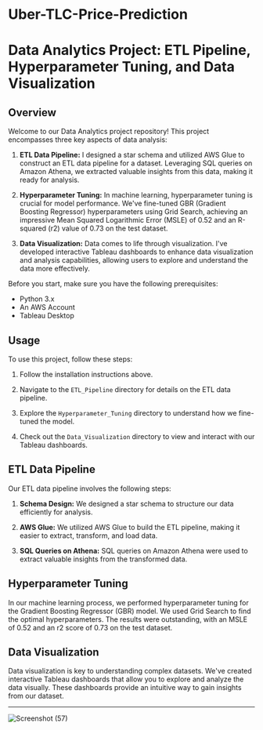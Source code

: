 # Uber-TLC-Price-Prediction

# Data Analytics Project: ETL Pipeline, Hyperparameter Tuning, and Data Visualization

## Overview

Welcome to our Data Analytics project repository! This project encompasses three key aspects of data analysis:

1. **ETL Data Pipeline:** I designed a star schema and utilized AWS Glue to construct an ETL data pipeline for a dataset. Leveraging SQL queries on Amazon Athena, we extracted valuable insights from this data, making it ready for analysis.

2. **Hyperparameter Tuning:** In machine learning, hyperparameter tuning is crucial for model performance. We've fine-tuned GBR (Gradient Boosting Regressor) hyperparameters using Grid Search, achieving an impressive Mean Squared Logarithmic Error (MSLE) of 0.52 and an R-squared (r2) value of 0.73 on the test dataset.

3. **Data Visualization:** Data comes to life through visualization. I've developed interactive Tableau dashboards to enhance data visualization and analysis capabilities, allowing users to explore and understand the data more effectively.


Before you start, make sure you have the following prerequisites:

- Python 3.x
- An AWS Account
- Tableau Desktop

## Usage

To use this project, follow these steps:

1. Follow the installation instructions above.

2. Navigate to the `ETL_Pipeline` directory for details on the ETL data pipeline.

3. Explore the `Hyperparameter_Tuning` directory to understand how we fine-tuned the model.

4. Check out the `Data_Visualization` directory to view and interact with our Tableau dashboards.

## ETL Data Pipeline

Our ETL data pipeline involves the following steps:

1. **Schema Design:** We designed a star schema to structure our data efficiently for analysis.

2. **AWS Glue:** We utilized AWS Glue to build the ETL pipeline, making it easier to extract, transform, and load data.

3. **SQL Queries on Athena:** SQL queries on Amazon Athena were used to extract valuable insights from the transformed data.

## Hyperparameter Tuning

In our machine learning process, we performed hyperparameter tuning for the Gradient Boosting Regressor (GBR) model. We used Grid Search to find the optimal hyperparameters. The results were outstanding, with an MSLE of 0.52 and an r2 score of 0.73 on the test dataset.

## Data Visualization

Data visualization is key to understanding complex datasets. We've created interactive Tableau dashboards that allow you to explore and analyze the data visually. These dashboards provide an intuitive way to gain insights from our dataset.


---
![Screenshot (57)](https://github.com/yashnikhare22/Uber-TLC-Price-Prediction/assets/49709163/ec16ac11-effb-4d71-bfe1-f1319e106214)


